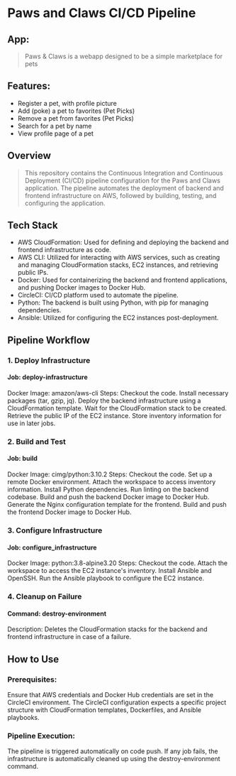# Paws and Claws CI/CD Pipeline

## App: 
> Paws & Claws is a webapp designed to be a simple marketplace for pets

## Features:
- Register a pet, with profile picture
- Add (poke) a pet to favorites (Pet Picks)
- Remove a pet from favorites (Pet Picks)
- Search for a pet by name
- View profile page of a pet

## Overview
> This repository contains the Continuous Integration and Continuous Deployment (CI/CD) pipeline configuration for the Paws and Claws application. The pipeline automates the deployment of backend and frontend infrastructure on AWS, followed by building, testing, and configuring the application.

## Tech Stack
- AWS CloudFormation: Used for defining and deploying the backend and frontend infrastructure as code.
- AWS CLI: Utilized for interacting with AWS services, such as creating and managing CloudFormation stacks, EC2 instances, and retrieving public IPs.
- Docker: Used for containerizing the backend and frontend applications, and pushing Docker images to Docker Hub.
- CircleCI: CI/CD platform used to automate the pipeline.
- Python: The backend is built using Python, with pip for managing dependencies.
- Ansible: Utilized for configuring the EC2 instances post-deployment.

## Pipeline Workflow
### 1. Deploy Infrastructure
#### Job: deploy-infrastructure
Docker Image: amazon/aws-cli
Steps:
Checkout the code.
Install necessary packages (tar, gzip, jq).
Deploy the backend infrastructure using a CloudFormation template.
Wait for the CloudFormation stack to be created.
Retrieve the public IP of the EC2 instance.
Store inventory information for use in later jobs.
### 2. Build and Test
#### Job: build
Docker Image: cimg/python:3.10.2
Steps:
Checkout the code.
Set up a remote Docker environment.
Attach the workspace to access inventory information.
Install Python dependencies.
Run linting on the backend codebase.
Build and push the backend Docker image to Docker Hub.
Generate the Nginx configuration template for the frontend.
Build and push the frontend Docker image to Docker Hub.
### 3. Configure Infrastructure
#### Job: configure_infrastructure
Docker Image: python:3.8-alpine3.20
Steps:
Checkout the code.
Attach the workspace to access the EC2 instance's inventory.
Install Ansible and OpenSSH.
Run the Ansible playbook to configure the EC2 instance.
### 4. Cleanup on Failure
#### Command: destroy-environment
Description: Deletes the CloudFormation stacks for the backend and frontend infrastructure in case of a failure.

## How to Use
### Prerequisites:

Ensure that AWS credentials and Docker Hub credentials are set in the CircleCI environment.
The CircleCI configuration expects a specific project structure with CloudFormation templates, Dockerfiles, and Ansible playbooks.

### Pipeline Execution:

The pipeline is triggered automatically on code push.
If any job fails, the infrastructure is automatically cleaned up using the destroy-environment command.
